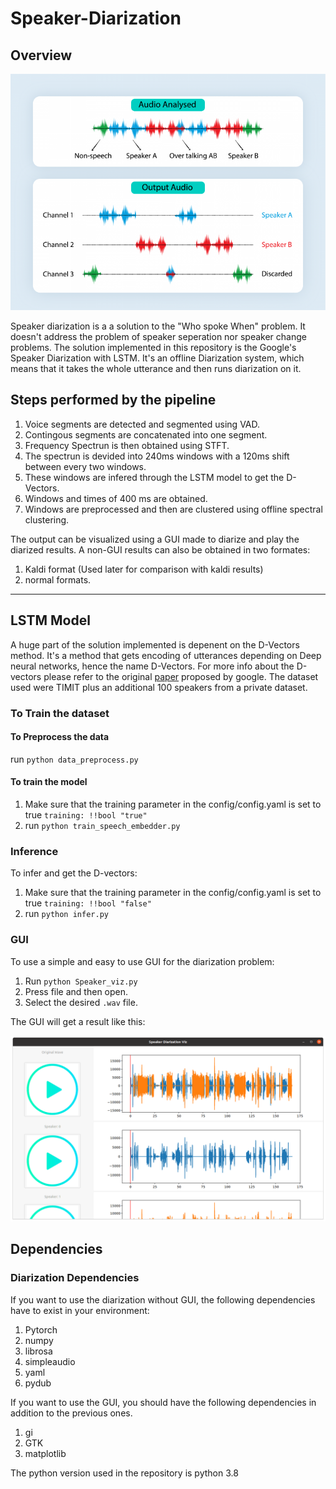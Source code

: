 # Speaker-Diarization

[//]: # (Image References)
[logo]: ./Images/logo.png
[diarization_sample]: ./Images/diarization_sample.png

## Overview

![alt text][logo]

Speaker diarization is a a solution to the "Who spoke When" problem. It doesn't address the problem of speaker seperation nor speaker change problems. The solution implemented in this repository is the Google's Speaker Diarization with LSTM. It's an offline Diarization system, which means that it takes the whole utterance and then runs diarization on it.

## Steps performed by the pipeline

1. Voice segments are detected and segmented using VAD.
2. Contingous segments are concatenated into one segment.
3. Frequency Spectrun is then obtained using STFT.
4. The spectrun is devided into 240ms windows with a 120ms shift between every two windows.
5. These windows are infered through the LSTM model to get the D-Vectors.
6. Windows and times of 400 ms are obtained.
7. Windows are preprocessed and then are clustered using offline spectral clustering.

The output can be visualized using a GUI made to diarize and play the diarized results. A non-GUI results can also be obtained in two formates:

1. Kaldi format (Used later for comparison with kaldi results)
2. normal formats.

---

## LSTM Model

A huge part of the solution implemented is depenent on the D-Vectors method. It's a method that gets encoding of utterances depending on Deep neural networks, hence the name D-Vectors. For more info about the D-vectors please refer to the original [paper](https://arxiv.org/abs/1710.10468) proposed by google. The dataset used were TIMIT plus an additional 100 speakers from a private dataset.

### To Train the dataset

#### To Preprocess the data

run `python data_preprocess.py`

#### To train the model

1. Make sure that the training parameter in the config/config.yaml is set to true `training: !!bool "true"`
2. run `python train_speech_embedder.py`

### Inference

To infer and get the D-vectors:

1. Make sure that the training parameter in the config/config.yaml is set to true `training: !!bool "false"`
2. run `python infer.py`

### GUI

To use a simple and easy to use GUI for the diarization problem:

1. Run `python Speaker_viz.py`
2. Press file and then open.
3. Select the desired `.wav` file.

The GUI will get a result like this:

![alt text][diarization_sample]

## Dependencies

### Diarization Dependencies

If you want to use the diarization without GUI, the following dependencies have to exist in your environment:

1. Pytorch
2. numpy
3. librosa
4. simpleaudio
5. yaml
6. pydub

If you want to use the GUI, you should have the following dependencies in addition to the previous ones.

1. gi
2. GTK
3. matplotlib

The python version used in the repository is python 3.8
